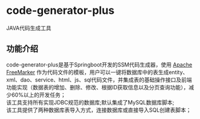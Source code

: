 # code-generator-plus
JAVA代码生成工具
## 功能介绍
code-generator-plus是基于Springboot开发的SSM代码生成器，使用 <a target="_blank" href="https://freemarker.apache.org/">Apache FreeMarker</a> 
作为代码文件的模板，用户可以一键将数据库中的表生成entity、xml、dao、service、html、js、sql代码文件，并集成表的基础操作接口及前端功能实现（数据表的增加、删除、修改、根据ID获取信息以及分页查询功能），减少60%以上的开发任务；<br>
该工具支持所有实现JDBC规范的数据库;默认集成了MySQL数据库脚本;<br>
该工具提供了两种数据库表导入方式，连接数据库或直接导入SQL创建表脚本；<br>


